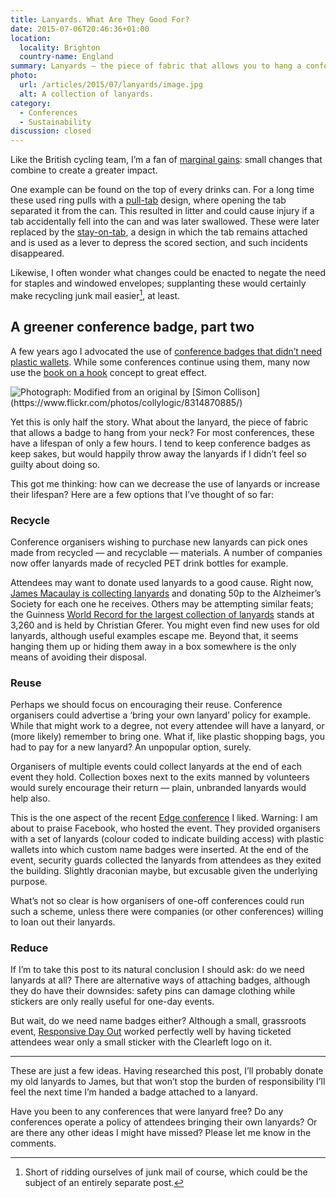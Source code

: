 ```yaml
---
title: Lanyards. What Are They Good For?
date: 2015-07-06T20:46:36+01:00
location:
  locality: Brighton
  country-name: England
summary: Lanyards — the piece of fabric that allows you to hang a conference badge from your neck — have a lifespan of just a few hours. How can we change that?
photo:
  url: /articles/2015/07/lanyards/image.jpg
  alt: A collection of lanyards.
category:
  - Conferences
  - Sustainability
discussion: closed
---
```

Like the British cycling team, I’m a fan of [marginal gains][1]: small changes that combine to create a greater impact.

One example can be found on the top of every drinks can. For a long time these used ring pulls with a [pull-tab][2] design, where opening the tab separated it from the can. This resulted in litter and could cause injury if a tab accidentally fell into the can and was later swallowed. These were later replaced by the [stay-on-tab][3], a design in which the tab remains attached and is used as a lever to depress the scored section, and such incidents disappeared.

Likewise, I often wonder what changes could be enacted to negate the need for staples and windowed envelopes; supplanting these would certainly make recycling junk mail easier[^1], at least.

## A greener conference badge, part two

A few years ago I advocated the use of [conference badges that didn’t need plastic wallets][4]. While some conferences continue using them, many now use the [book on a hook][5] concept to great effect.

![](image.jpg 'Photograph: Modified from an original by [Simon Collison](https://www.flickr.com/photos/collylogic/8314870885/)')

Yet this is only half the story. What about the lanyard, the piece of fabric that allows a badge to hang from your neck? For most conferences, these have a lifespan of only a few hours. I tend to keep conference badges as keep sakes, but would happily throw away the lanyards if I didn’t feel so guilty about doing so.

This got me thinking: how can we decrease the use of lanyards or increase their lifespan? Here are a few options that I’ve thought of so far:

### Recycle

Conference organisers wishing to purchase new lanyards can pick ones made from recycled — and recyclable — materials. A number of companies now offer lanyards made of recycled PET drink bottles for example.

Attendees may want to donate used lanyards to a good cause. Right now, [James Macaulay is collecting lanyards][6] and donating 50p to the Alzheimer’s Society for each one he receives. Others may be attempting similar feats; the Guinness [World Record for the largest collection of lanyards][7] stands at 3,260 and is held by Christian Gferer. You might even find new uses for old lanyards, although useful examples escape me. Beyond that, it seems hanging them up or hiding them away in a box somewhere is the only means of avoiding their disposal.

### Reuse

Perhaps we should focus on encouraging their reuse. Conference organisers could advertise a ‘bring your own lanyard’ policy for example. While that might work to a degree, not every attendee will have a lanyard, or (more likely) remember to bring one. What if, like plastic shopping bags, you had to pay for a new lanyard? An unpopular option, surely.

Organisers of multiple events could collect lanyards at the end of each event they hold. Collection boxes next to the exits manned by volunteers would surely encourage their return — plain, unbranded lanyards would help also.

This is the one aspect of the recent [Edge conference][8] I liked. Warning: I am about to praise Facebook, who hosted the event. They provided organisers with a set of lanyards (colour coded to indicate building access) with plastic wallets into which custom name badges were inserted. At the end of the event, security guards collected the lanyards from attendees as they exited the building. Slightly draconian maybe, but excusable given the underlying purpose.

What’s not so clear is how organisers of one-off conferences could run such a scheme, unless there were companies (or other conferences) willing to loan out their lanyards.

### Reduce

If I’m to take this post to its natural conclusion I should ask: do we need lanyards at all? There are alternative ways of attaching badges, although they do have their downsides: safety pins can damage clothing while stickers are only really useful for one-day events.

But wait, do we need name badges either? Although a small, grassroots event, [Responsive Day Out][9] worked perfectly well by having ticketed attendees wear only a small sticker with the Clearleft logo on it.

***

These are just a few ideas. Having researched this post, I’ll probably donate my old lanyards to James, but that won’t stop the burden of responsibility I’ll feel the next time I’m handed a badge attached to a lanyard.

Have you been to any conferences that were lanyard free? Do any conferences operate a policy of attendees bringing their own lanyards? Or are there any other ideas I might have missed? Please let me know in the comments.

[^1]: Short of ridding ourselves of junk mail of course, which could be the subject of an entirely separate post.

[1]: https://www.bbc.co.uk/sport/0/olympics/19174302
[2]: https://en.wikipedia.org/wiki/Beverage_can#Pull-tab
[3]: https://en.wikipedia.org/wiki/Beverage_can#Stay-on-tab
[4]: http://paulrobertlloyd.com/2010/08/dconstruct_conference_badge/
[5]: https://web.archive.org/web/20111113011844/http://www.graphpaper.com/2010/06-11_a-book-on-a-hook
[6]: http://www.lanyardlooter.co.uk
[7]: http://www.guinnessworldrecords.com/world-records/largest-collection-of-lanyards/
[8]: https://edgeconf.com/2015-london
[9]: http://responsivedayout.com/
